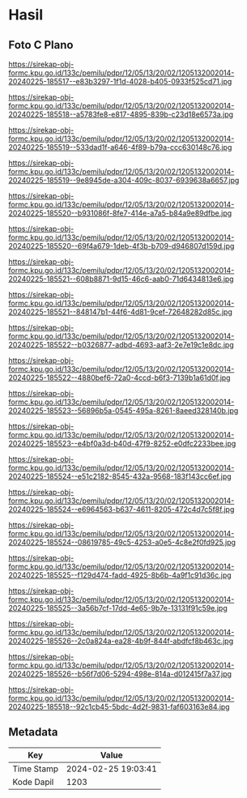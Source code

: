 # Hasil

## Foto C Plano

https://sirekap-obj-formc.kpu.go.id/133c/pemilu/pdpr/12/05/13/20/02/1205132002014-20240225-185517--e83b3297-1f1d-4028-b405-0933f525cd71.jpg

https://sirekap-obj-formc.kpu.go.id/133c/pemilu/pdpr/12/05/13/20/02/1205132002014-20240225-185518--a5783fe8-e817-4895-839b-c23d18e6573a.jpg

https://sirekap-obj-formc.kpu.go.id/133c/pemilu/pdpr/12/05/13/20/02/1205132002014-20240225-185519--533dad1f-a646-4f89-b79a-ccc630148c76.jpg

https://sirekap-obj-formc.kpu.go.id/133c/pemilu/pdpr/12/05/13/20/02/1205132002014-20240225-185519--9e8945de-a304-409c-8037-6939638a6657.jpg

https://sirekap-obj-formc.kpu.go.id/133c/pemilu/pdpr/12/05/13/20/02/1205132002014-20240225-185520--b931086f-8fe7-414e-a7a5-b84a9e89dfbe.jpg

https://sirekap-obj-formc.kpu.go.id/133c/pemilu/pdpr/12/05/13/20/02/1205132002014-20240225-185520--69f4a679-1deb-4f3b-b709-d946807d159d.jpg

https://sirekap-obj-formc.kpu.go.id/133c/pemilu/pdpr/12/05/13/20/02/1205132002014-20240225-185521--608b8871-9d15-46c6-aab0-71d6434813e6.jpg

https://sirekap-obj-formc.kpu.go.id/133c/pemilu/pdpr/12/05/13/20/02/1205132002014-20240225-185521--848147b1-44f6-4d81-9cef-72648282d85c.jpg

https://sirekap-obj-formc.kpu.go.id/133c/pemilu/pdpr/12/05/13/20/02/1205132002014-20240225-185522--b0326877-adbd-4693-aaf3-2e7e19c1e8dc.jpg

https://sirekap-obj-formc.kpu.go.id/133c/pemilu/pdpr/12/05/13/20/02/1205132002014-20240225-185522--4880bef6-72a0-4ccd-b6f3-7139b1a61d0f.jpg

https://sirekap-obj-formc.kpu.go.id/133c/pemilu/pdpr/12/05/13/20/02/1205132002014-20240225-185523--56896b5a-0545-495a-8261-8aeed328140b.jpg

https://sirekap-obj-formc.kpu.go.id/133c/pemilu/pdpr/12/05/13/20/02/1205132002014-20240225-185523--e4bf0a3d-b40d-47f9-8252-e0dfc2233bee.jpg

https://sirekap-obj-formc.kpu.go.id/133c/pemilu/pdpr/12/05/13/20/02/1205132002014-20240225-185524--e51c2182-8545-432a-9568-183f143cc6ef.jpg

https://sirekap-obj-formc.kpu.go.id/133c/pemilu/pdpr/12/05/13/20/02/1205132002014-20240225-185524--e6964563-b637-4611-8205-472c4d7c5f8f.jpg

https://sirekap-obj-formc.kpu.go.id/133c/pemilu/pdpr/12/05/13/20/02/1205132002014-20240225-185524--08619785-49c5-4253-a0e5-4c8e2f0fd925.jpg

https://sirekap-obj-formc.kpu.go.id/133c/pemilu/pdpr/12/05/13/20/02/1205132002014-20240225-185525--f129d474-fadd-4925-8b6b-4a9f1c91d36c.jpg

https://sirekap-obj-formc.kpu.go.id/133c/pemilu/pdpr/12/05/13/20/02/1205132002014-20240225-185525--3a56b7cf-17dd-4e65-9b7e-13131f91c59e.jpg

https://sirekap-obj-formc.kpu.go.id/133c/pemilu/pdpr/12/05/13/20/02/1205132002014-20240225-185526--2c0a824a-ea28-4b9f-844f-abdfcf8b463c.jpg

https://sirekap-obj-formc.kpu.go.id/133c/pemilu/pdpr/12/05/13/20/02/1205132002014-20240225-185526--b56f7d06-5294-498e-814a-d012415f7a37.jpg

https://sirekap-obj-formc.kpu.go.id/133c/pemilu/pdpr/12/05/13/20/02/1205132002014-20240225-185518--92c1cb45-5bdc-4d2f-9831-faf603163e84.jpg


## Metadata

| Key        | Value               |
| ---------- | ------------------- |
| Time Stamp | 2024-02-25 19:03:41 |
| Kode Dapil | 1203                |




